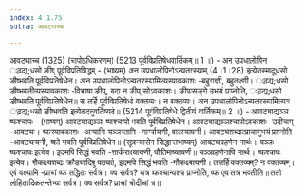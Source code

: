 ```yaml
---
index: 4.1.75
sutra: आवट्याच्च

---
```

 आवट्याच्च (1325) (चापोऽधिकरणम्) (5213 पूर्वविप्रतिषेधवार्तिकम्॥ 1 ॥) - अन उपधालोपिन ःढ़द्य;धसो ङीष् पूर्वविप्रतिषिद्धम् - (भाष्यम्) अन उपधालोपिनोऽन्यतरस्याम् (4।1।28) इत्येतस्मादूधसो ङीष्भवति पूर्वविप्रतिषेधेन। अन उपधालोपिनोऽन्यतरस्यामित्यस्यावकाशः -बहुराज्ञी, बहुतक्ष्णी। ःढ़द्य;धसो ङीष्भवतीत्यस्यावकाशः -विभाषा ङीप्, यदा न ङीप् सोऽवकाशः। ङीप्प्रसङ्गे उभयं प्राप्नोति, ःढ़द्य;धसो ङीष्भवति पूर्वविप्रतिषेधेन॥ स तर्हि पूर्वविप्रतिषेधो वक्तव्यः। न वक्तव्यः। अन उपधालोपिनोऽन्यतरस्यामित्यत्र ःढ़द्य;धसो ङीष्भवति इत्येतदनुवर्तिष्यते॥ (5214 पूर्वविप्रतिषेधे द्वितीयं वार्तिकम्॥ 2 ॥) - आवट्याद्यञ्ञः ष्फश्चापः - (भाष्यम्) आवट्याद्यञ्ञः ष्फश्चापो भवति पूर्वविप्रतिषेधेन। आवट्याद्यञ्ञश्चापोऽवकाशः -उदीचाम् -आवट्या। ष्फस्यावकाशः -अन्यानि यञ्ञन्तानि -गार्ग्यायणी, वात्स्यायनी। आवट्यशब्दात्प्राचामुभयं प्राप्नोति -आवट्यायनी, ष्फो भवति पूर्वविप्रतिषेधेन॥ (सूत्रन्यासेन सिद्धान्तभाष्यम्) आवट्यग्रहणेन नार्थः। यञ्ञः ष्फश्चापः इत्येव। इदमपि सिद्धं भवति -शार्कराक्ष्यायणी, पौतिमाष्यायणी॥ यञ्ञ्ग्रहणेनापि नार्थः। ष्फश्चापः इत्येव। गौकक्ष्यशब्दः क्रौड्यादिषु पठ्यते, इदमपि सिद्धं भवति -गौकक्ष्यायणी। तत्तर्हि वक्तव्यम्? न वक्तव्यम्। एवं वक्ष्यामि -प्राचां ष्फ तद्धितः सर्वत्र। क्व सर्वत्र? यत्र ष्फश्चान्यश्च प्राप्नोति, ष्फ एव तत्र भवतीति॥ ततो लोहितादिकतन्तेभ्यः सर्वत्र। क्व सर्वत्र? प्राचां चोदीचां च॥ 